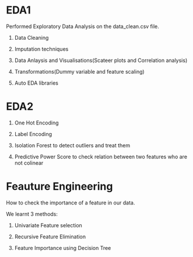 # **EDA1**

Performed Exploratory Data Analysis on the data_clean.csv file.

1. Data Cleaning

2. Imputation techniques

3. Data Anlaysis and Visualisations(Scateer plots and Correlation analysis)

4. Transformations(Dummy variable and feature scaling)

5. Auto EDA libraries

# **EDA2**

1. One Hot Encoding

2. Label Encoding

3. Isolation Forest to detect outliers and treat them

4. Predictive Power Score to check relation between two features who are not colinear

# **Feauture Engineering**

How to check the importance of a feature in our data. 

We learnt 3 methods:

1. Univariate Feature selection

2. Recursive Feature Elimination

3. Feature Importance using Decision Tree
